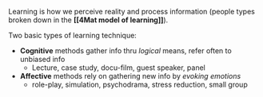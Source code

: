 Learning is how we perceive reality and process information (people types broken down in the **[[4Mat model of learning]]**).

Two basic types of learning technique:
- **Cognitive** methods gather info thru *logical* means, refer often to unbiased info
	- Lecture, case study, docu-film, guest speaker, panel
- **Affective** methods rely on gathering new info by *evoking emotions*
	- role-play, simulation, psychodrama, stress reduction, small group
